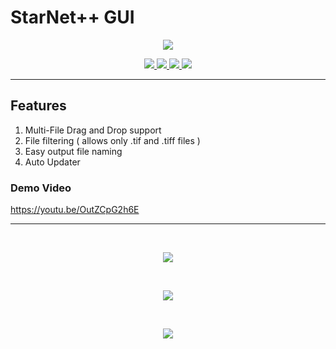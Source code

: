 # StarNet++ GUI

<p align="center">
  <img src="https://user-images.githubusercontent.com/58784686/152813914-7747b6c1-faee-462e-b544-0fca4cf1a096.png" />
</p>
<p align="center">
  <a href="https://github.com/Ripwords/starnetGUI/releases/download/starnetGUI-v0.5.4/starnetGUI_0.5.4_x64_en-US.msi" target="_blank">
    <img src="https://img.shields.io/badge/Windows-0078D6?style=for-the-badge&logo=windows&logoColor=white" />
  </a>
  <a href="https://github.com/Ripwords/starnetGUI/releases/download/starnetGUI-v0.5.4/starnet-gui_0.5.4_amd64.AppImage" target="_blank">
    <img src="https://img.shields.io/badge/Linux-FCC624?style=for-the-badge&logo=linux&logoColor=black" />
  </a>
  <a href="https://github.com/Ripwords/starnetGUI/releases/download/starnetGUI-v0.5.4/starnet-gui_0.5.4_amd64.deb" target="_blank">
    <img src="https://img.shields.io/badge/Debian-D70A53?style=for-the-badge&logo=debian&logoColor=white" />
  </a>
  <a href="https://github.com/Ripwords/starnetGUI/releases/download/starnetGUI-v0.5.4/starnetGUI_0.5.4_x64.dmg" target="_blank">
    <img src="https://img.shields.io/badge/mac%20os-000000?style=for-the-badge&logo=macos&logoColor=F0F0F0" />
  </a>
</p>

---


## Features
1. Multi-File Drag and Drop support
2. File filtering ( allows only .tif and .tiff files )
3. Easy output file naming
4. Auto Updater


### Demo Video
https://youtu.be/OutZCpG2h6E


---


<br>

<p align="center">
  <img src="https://user-images.githubusercontent.com/58784686/152814058-b4517d2b-d57b-47fe-ad03-ba57a2c0d5a9.png" />
</p>
<br>
<p align="center">
  <img src="https://user-images.githubusercontent.com/58784686/157604325-fa70ab35-64a0-4e3e-a952-1ea680706955.png" />
</p>
<br>
<p align="center">
  <img src="https://user-images.githubusercontent.com/58784686/152814149-b1996808-9919-42df-b71b-c6e5d584b3f5.png" />
</p>

